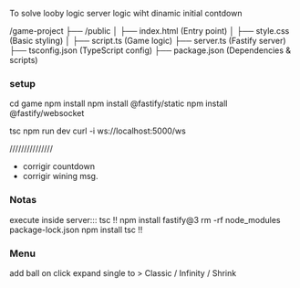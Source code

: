 To solve
looby logic
server logic wiht dinamic
initial contdown

/game-project
├── /public
│   ├── index.html  (Entry point)
│   ├── style.css   (Basic styling)
│   ├── script.ts   (Game logic)
├── server.ts       (Fastify server)
├── tsconfig.json   (TypeScript config)
├── package.json    (Dependencies & scripts)

### setup
cd game
npm install
npm install @fastify/static
npm install @fastify/websocket
<!-- npm install -g typescript
npx tsc -->
tsc
npm run dev
curl -i ws://localhost:5000/ws


///////////////
* corrigir countdown
* corrigir wining msg.

### Notas
execute inside server::: tsc
!!
npm install fastify@3
rm -rf node_modules package-lock.json
npm install
tsc
!!

### Menu
add ball on click
expand single to > Classic / Infinity / Shrink